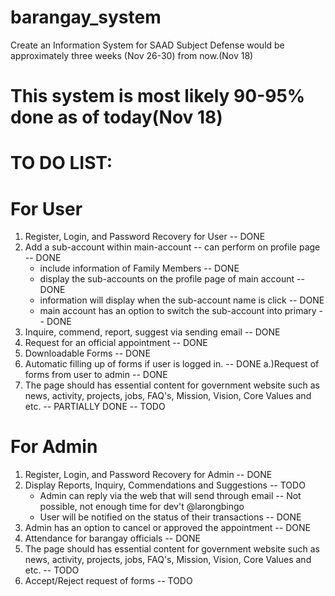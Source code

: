 # barangay_system
Create an Information System for SAAD Subject
Defense would be approximately three weeks (Nov 26-30) from now.(Nov 18)

# This system is most likely 90-95% done as of today(Nov 18)

# TO DO LIST:
# For User
1) Register, Login, and Password Recovery for User -- DONE
2) Add a sub-account within main-account -- can perform on profile page -- DONE
    - include information of Family Members -- DONE
    - display the sub-accounts on the profile page of main account -- DONE
    - information will display when the sub-account name is click -- DONE
    - main account has an option to switch the sub-account into primary -- DONE
3) Inquire, commend, report, suggest via sending email -- DONE
4) Request for an official appointment -- DONE
5) Downloadable Forms -- DONE
6) Automatic filling up of forms if user is logged in. -- DONE
    a.)Request of forms from user to admin -- DONE
7) The page should has essential content for government website such as
news, activity, projects, jobs, FAQ's, Mission, Vision, Core Values and etc. -- PARTIALLY DONE -- TODO

# For Admin
1) Register, Login, and Password Recovery for Admin -- DONE
2) Display Reports, Inquiry, Commendations and Suggestions -- TODO
    - Admin can reply via the web that will send through email -- Not possible, not enough time for dev't @larongbingo
    - User will be notified on the status of their transactions -- DONE
3) Admin has an option to cancel or approved the appointment -- DONE
4) Attendance for barangay officials -- DONE
5) The page should has essential content for government website such as
news, activity, projects, jobs, FAQ's, Mission, Vision, Core Values and etc. -- TODO
6) Accept/Reject request of forms -- TODO
